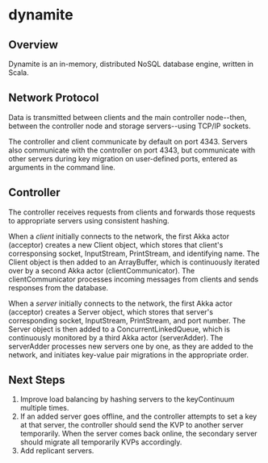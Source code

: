 dynamite
=========

## Overview
Dynamite is an in-memory, distributed NoSQL database engine, written in Scala.

## Network Protocol
Data is transmitted between clients and the main controller node--then, between the controller node and storage servers--using TCP/IP sockets.

The controller and client communicate by default on port 4343. Servers also communicate with the controller on port 4343, but communicate with other servers during key migration on user-defined ports, entered as arguments in the command line.

## Controller
The controller receives requests from clients and forwards those requests to appropriate servers using consistent hashing.

When a *client* initially connects to the network, the first Akka actor (acceptor) creates a new Client object, which stores that client's corresponsing socket, InputStream, PrintStream, and identifying name. The Client object is then added to an ArrayBuffer, which is continuously iterated over by a second Akka actor (clientCommunicator). The clientCommunicator processes incoming messages from clients and sends responses from the database.

When a *server* initially connects to the network, the first Akka actor (acceptor) creates a Server object, which stores that server's corresponding socket, InputStream, PrintStream, and port number. The Server object is then added to a ConcurrentLinkedQueue, which is continuously monitored by a third Akka actor (serverAdder). The serverAdder processes new servers one by one, as they are added to the network, and initiates key-value pair migrations in the appropriate order.

## Next Steps
1. Improve load balancing by hashing servers to the keyContinuum multiple times.
2. If an added server goes offline, and the controller attempts to set a key at that server, the controller should send the KVP to another server temporarily. When the server comes back online, the secondary server should migrate all temporarily KVPs accordingly.
3. Add replicant servers.